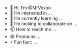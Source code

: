 - 👋 Hi, I’m @MrVoxoo
- 👀 I’m interested in ...
- 🌱 I’m currently learning ...
- 💞️ I’m looking to collaborate on ...
- 📫 How to reach me ...
- 😄 Pronouns: ...
- ⚡ Fun fact: ...

<!---
MrVoxoo/MrVoxoo is a ✨ special ✨ repository because its `README.md` (this file) appears on your GitHub profile.
You can click the Preview link to take a look at your changes.
--->
